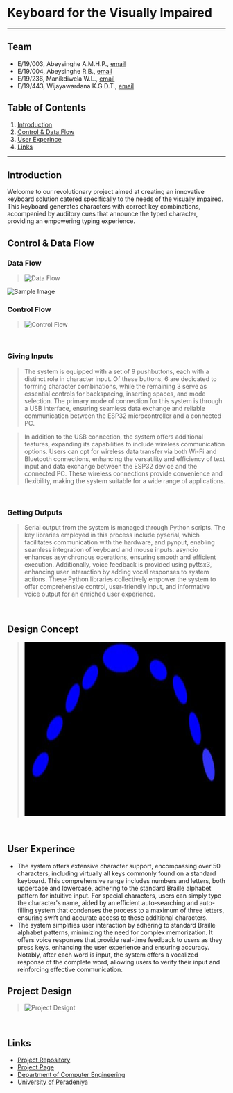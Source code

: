 # Keyboard for the Visually Impaired

---

<!--
This is a sample image, to show how to add images to your page. To learn more options, please refer [this](https://projects.ce.pdn.ac.lk/docs/faq/how-to-add-an-image/)

![Sample Image](./images/sample.png)
 -->

## Team

- E/19/003, Abeysinghe A.M.H.P., [email](e19003@eng.pdn.ac.lk)
- E/19/004, Abeysinghe R.B., [email](e19004@eng.pdn.ac.lk)
- E/19/236, Manikdiwela W.L., [email](e19236@eng.pdn.ac.lk)
- E/19/443, Wijayawardana K.G.D.T., [email](e19443@eng.pdn.ac.lk)

## Table of Contents

1. [Introduction](#introduction)
2. [Control & Data Flow](#control-&-data-flow)
3. [User Experince](#user-experince)
4. [Links](#links)

---

## Introduction

Welcome to our revolutionary project aimed at creating an innovative keyboard solution catered specifically to the needs of the visually impaired. This keyboard generates characters with correct key combinations, accompanied by auditory cues that announce the typed character, providing an empowering typing experience.

## Control & Data Flow

### Data Flow

> <img src="./docs/images/dataflow.jpg" alt="Data Flow" width="600" height="400">
![Sample Image](./docs/images/sample.png)

  
### Control Flow

> <img src="./docs/images/controlflow.jpg" alt="Control Flow" width="600" height="400">

  <br>

### Giving Inputs

> The system is equipped with a set of 9 pushbuttons, each with a distinct role in character input. Of these buttons, 6 are dedicated to forming character combinations, while the remaining 3 serve as essential controls for backspacing, inserting spaces, and mode selection. The primary mode of connection for this system is through a USB interface, ensuring seamless data exchange and reliable communication between the ESP32 microcontroller and a connected PC.

> In addition to the USB connection, the system offers additional features, expanding its capabilities to include wireless communication options. Users can opt for wireless data transfer via both Wi-Fi and Bluetooth connections, enhancing the versatility and efficiency of text input and data exchange between the ESP32 device and the connected PC. These wireless connections provide convenience and flexibility, making the system suitable for a wide range of applications.

 <br>

### Getting Outputs

> Serial output from the system is managed through Python scripts. The key libraries employed in this process include pyserial, which facilitates communication with the hardware, and pynput, enabling seamless integration of keyboard and mouse inputs. asyncio enhances asynchronous operations, ensuring smooth and efficient execution. Additionally, voice feedback is provided using pyttsx3, enhancing user interaction by adding vocal responses to system actions. These Python libraries collectively empower the system to offer comprehensive control, user-friendly input, and informative voice output for an enriched user experience.

<br>

## Design Concept
> <img src="./docs/images/designconcept.jpg" alt="Design Concept" width="600" height="400">

  <br>
 
## User Experince

- The system offers extensive character support, encompassing over 50 characters, including virtually all keys commonly found on a standard keyboard. This comprehensive range includes numbers and letters, both uppercase and lowercase, adhering to the standard Braille alphabet pattern for intuitive input. For special characters, users can simply type the character's name, aided by an efficient auto-searching and auto-filling system that condenses the process to a maximum of three letters, ensuring swift and accurate access to these additional characters.
- The system simplifies user interaction by adhering to standard Braille alphabet patterns, minimizing the need for complex memorization. It offers voice responses that provide real-time feedback to users as they press keys, enhancing the user experience and ensuring accuracy. Notably, after each word is input, the system offers a vocalized response of the complete word, allowing users to verify their input and reinforcing effective communication.

## Project Design
> <img src="./docs/images/projectdesign.jpg" alt="Project Designt" width="600" height="400">

  <br>

## Links

- [Project Repository](https://github.com/cepdnaclk/e19-co227-Keyboard-for-Visually-Impaired)
- [Project Page](https://cepdnaclk.github.io/e19-co227-Keyboard-for-Visually-Impaired)
- [Department of Computer Engineering](http://www.ce.pdn.ac.lk/)
- [University of Peradeniya](https://eng.pdn.ac.lk/)

[//]: # "Please refer this to learn more about Markdown syntax"
[//]: # "https://github.com/adam-p/markdown-here/wiki/Markdown-Cheatsheet"
